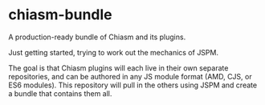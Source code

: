 # chiasm-bundle
A production-ready bundle of Chiasm and its plugins.

Just getting started, trying to work out the mechanics of JSPM.

The goal is that Chiasm plugins will each live in their own separate repositories, and can be authored in any JS module format (AMD, CJS, or ES6 modules). This repository will pull in the others using JSPM and create a bundle that contains them all.
